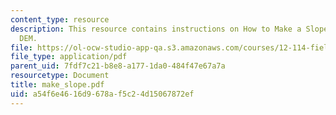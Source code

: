 ```yaml
---
content_type: resource
description: This resource contains instructions on How to Make a Slopemap from a
  DEM.
file: https://ol-ocw-studio-app-qa.s3.amazonaws.com/courses/12-114-field-geology-i-fall-2005/a54f6e4616d9678af5c24d15067872ef_make_slope.pdf
file_type: application/pdf
parent_uid: 7fdf7c21-b8e8-a177-1da0-484f47e67a7a
resourcetype: Document
title: make_slope.pdf
uid: a54f6e46-16d9-678a-f5c2-4d15067872ef
---
```

